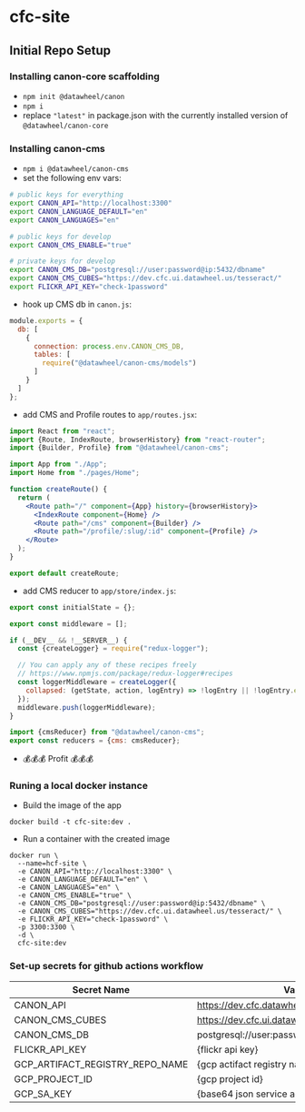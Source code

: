 # cfc-site

## Initial Repo Setup

### Installing canon-core scaffolding
* `npm init @datawheel/canon`
* `npm i`
* replace `"latest"` in package.json with the currently installed version of `@datawheel/canon-core`

### Installing canon-cms

* `npm i @datawheel/canon-cms`
* set the following env vars:

```sh
# public keys for everything
export CANON_API="http://localhost:3300"
export CANON_LANGUAGE_DEFAULT="en"
export CANON_LANGUAGES="en"

# public keys for develop
export CANON_CMS_ENABLE="true"

# private keys for develop
export CANON_CMS_DB="postgresql://user:password@ip:5432/dbname"
export CANON_CMS_CUBES="https://dev.cfc.ui.datawheel.us/tesseract/"
export FLICKR_API_KEY="check-1password"
```

* hook up CMS db in `canon.js`:

```js
module.exports = {
  db: [
    {
      connection: process.env.CANON_CMS_DB,
      tables: [
        require("@datawheel/canon-cms/models")
      ]
    }
  ]
};
```

* add CMS and Profile routes to `app/routes.jsx`:

```jsx
import React from "react";
import {Route, IndexRoute, browserHistory} from "react-router";
import {Builder, Profile} from "@datawheel/canon-cms";

import App from "./App";
import Home from "./pages/Home";

function createRoute() {
  return (
    <Route path="/" component={App} history={browserHistory}>
      <IndexRoute component={Home} />
      <Route path="/cms" component={Builder} />
      <Route path="/profile/:slug/:id" component={Profile} />
    </Route>
  );
}

export default createRoute;
```

* add CMS reducer to `app/store/index.js`:

```js
export const initialState = {};

export const middleware = [];

if (__DEV__ && !__SERVER__) {
  const {createLogger} = require("redux-logger");

  // You can apply any of these recipes freely
  // https://www.npmjs.com/package/redux-logger#recipes
  const loggerMiddleware = createLogger({
    collapsed: (getState, action, logEntry) => !logEntry || !logEntry.error
  });
  middleware.push(loggerMiddleware);
}

import {cmsReducer} from "@datawheel/canon-cms";
export const reducers = {cms: cmsReducer};
```

* 💰💰💰 Profit 💰💰💰

### Runing a local docker instance

* Build the image of the app
```
docker build -t cfc-site:dev .
```

* Run a container with the created image

```
docker run \
  --name=hcf-site \
  -e CANON_API="http://localhost:3300" \
  -e CANON_LANGUAGE_DEFAULT="en" \
  -e CANON_LANGUAGES="en" \
  -e CANON_CMS_ENABLE="true" \
  -e CANON_CMS_DB="postgresql://user:password@ip:5432/dbname" \
  -e CANON_CMS_CUBES="https://dev.cfc.ui.datawheel.us/tesseract/" \
  -e FLICKR_API_KEY="check-1password" \
  -p 3300:3300 \
  -d \
  cfc-site:dev
```

### Set-up secrets for github actions workflow

| Secret Name                     | Value                                      |
| ------------------------------- | ------------------------------------------ |
| CANON_API                       | https://dev.cfc.datawheel.us/              |
| CANON_CMS_CUBES                 | https://dev.cfc.ui.datawheel.us/tesseract/ |
| CANON_CMS_DB                    | postgresql://user:password@ip:5432/dbname  |
| FLICKR_API_KEY                  | {flickr api key}                           |
| GCP_ARTIFACT_REGISTRY_REPO_NAME | {gcp actifact registry name}               |
| GCP_PROJECT_ID                  | {gcp project id}                           |
| GCP_SA_KEY                      | {base64 json service account}              |
